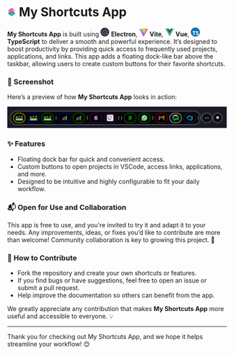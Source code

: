 # <img src="https://raw.githubusercontent.com/LucasJappert/my-shortcuts-dock/refs/heads/main/public/shortcuts.png" width="20" height="20"> My Shortcuts App

**My Shortcuts App** is built using <img src="https://raw.githubusercontent.com/LucasJappert/my-shortcuts-dock/68506a05f3b18a84beed7b0c18d5911b8d3015c9/src/assets/electron.svg" width="20" height="20"> **Electron**, <img src="https://raw.githubusercontent.com/LucasJappert/my-shortcuts-dock/f542734c91430e751ac2b568ec7982459e9ce2b1/src/assets/vite.svg" width="20" height="20"> **Vite**, <img src="https://raw.githubusercontent.com/LucasJappert/my-shortcuts-dock/68506a05f3b18a84beed7b0c18d5911b8d3015c9/src/assets/vue.svg" width="20" height="20"> **Vue**, <img src="https://github.com/LucasJappert/lucasjappert/blob/main/images/ts.png" width="20" height="20"> **TypeScript**  to deliver a smooth and powerful experience. It’s designed to boost productivity by providing quick access to frequently used projects, applications, and links. This app adds a floating dock-like bar above the taskbar, allowing users to create custom buttons for their favorite shortcuts.

### 📸 Screenshot

Here’s a preview of how **My Shortcuts App** looks in action:

![My Shortcuts App](public/screenshot.png)

### ✨ Features

- Floating dock bar for quick and convenient access.
- Custom buttons to open projects in VSCode, access links, applications, and more.
- Designed to be intuitive and highly configurable to fit your daily workflow.

### 📬 Open for Use and Collaboration

This app is free to use, and you're invited to try it and adapt it to your needs. Any improvements, ideas, or fixes you’d like to contribute are more than welcome! Community collaboration is key to growing this project. 💪

### 🤝 How to Contribute

- Fork the repository and create your own shortcuts or features.
- If you find bugs or have suggestions, feel free to open an issue or submit a pull request.
- Help improve the documentation so others can benefit from the app.

We greatly appreciate any contribution that makes **My Shortcuts App** more useful and accessible to everyone. 💡

---

Thank you for checking out My Shortcuts App, and we hope it helps streamline your workflow! 😊
